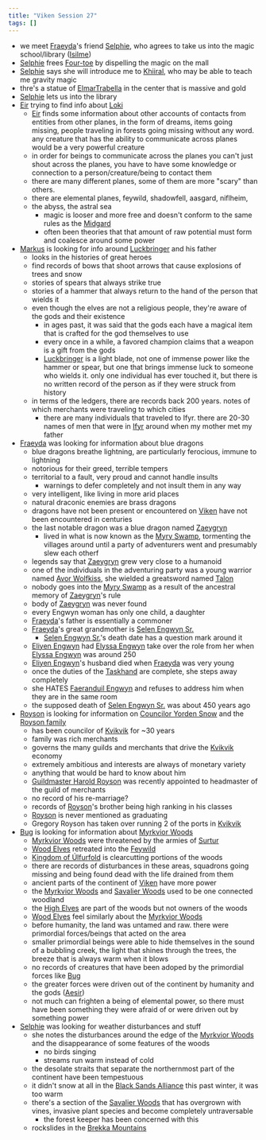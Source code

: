 ```yaml
---
title: "Viken Session 27"
tags: []
---
```


- we meet [Fraeyda](posts/PCs/Fraeyda.md)'s friend [Selphie](posts/NPCs/Selphie.md), who agrees to take us into the magic school/library ([Isilme](posts/Places/Isilme.md))
- [Selphie](posts/NPCs/Selphie.md) frees [Four-toe](posts/NPCs/Four-toe.md) by dispelling the magic on the mall
- [Selphie](posts/NPCs/Selphie.md) says she will introduce me to [Khiiral](posts/NPCs/Khiiral.md), who may be able to teach me gravity magic
- thre's a statue of [ElmarTrabella](ElmarTrabella.md)  in the center that is massive and gold
- [Selphie](posts/NPCs/Selphie.md) lets us into the library
- [Eir](posts/PCs/Eir.md) trying to find info about [Loki](posts/Gods/Loki.md)
    - [Eir](posts/PCs/Eir.md) finds some information about other accounts of contacts from entities from other planes, in the form of dreams, items going missing, people traveling in forests going missing without any word. any creature that has the ability to communicate across planes would be a very powerful creature
    - in order for beings to communicate across the planes you can't just shout across the planes, you have to have some knowledge or connection to a person/creature/being to contact them 
    - there are many different planes, some of them are more "scary" than others.
    - there are elemental planes, feywild, shadowfell, aasgard, niflheim, 
    - the abyss, the astral sea
        - magic is looser and more free and doesn't conform to the same rules as the [Midgard](posts/Places/Midgard.md)
        - often been theories that that amount of raw potential must form and coalesce around some power
- [Markus](posts/PCs/Markus.md) is looking for info around [Luckbringer](posts/Objects/Luckbringer.md) and his father 
    - looks in the histories of great heroes
    - find records of bows that shoot arrows that cause explosions of trees and snow
    - stories of spears that always strike true
    - stories of a hammer that always return to the hand of the person that wields it 
    - even though the elves are not a religious people, they're aware of the gods and their existence
        - in ages past, it was said that the gods each have a magical item that is crafted for the god themselves to use 
        - every once in a while, a favored champion claims that a weapon is a gift from the gods
        - [Luckbringer](posts/Objects/Luckbringer.md) is a light blade, not one of immense power like the hammer or spear, but one that brings immense luck to someone who wields it. only one individual has ever touched it, but there is no written record of the person as if they were struck from history
    - in terms of the ledgers, there are records back 200 years. notes of which merchants were traveling to which cities
        - there are many individuals that traveled to Ifyr. there are 20-30 names of men that were in [Ifyr](posts/Places/Ifyr.md) around when my mother met my father
- [Fraeyda](posts/PCs/Fraeyda.md) was looking for information about blue dragons
    - blue dragons breathe lightning, are particularly ferocious, immune to lightning
    - notorious for their greed, terrible tempers
    - territorial to a fault, very proud and cannot handle insults
        - warnings to defer completely and not insult them in any way
    - very intelligent, like living in more arid places
    - natural draconic enemies are brass dragons
    - dragons have not been present or encountered on [Viken](Viken.md) have not been encountered in centuries
    - the last notable dragon was a blue dragon named [Zaeygryn](posts/NPCs/Zaeygryn.md)
        - lived in what is now known as the [Myry Swamp](posts/Places/Myry%20Swamp.md), tormenting the villages around until a party of adventurers went and presumably slew each otherf
    - legends say that [Zaeygryn](posts/NPCs/Zaeygryn.md) grew very close to a humanoid
    - one of the individuals in the adventuring party was a young warrior named [Avor Wolfkiss](posts/NPCs/Avor%20Wolfkiss.md), she wielded a greatsword named [Talon](posts/Objects/Talon.md) 
    - nobody goes into the [Myry Swamp](posts/Places/Myry%20Swamp.md) as a result of the ancestral memory of [Zaeygryn](posts/NPCs/Zaeygryn.md)'s rule
    - body of [Zaeygryn](posts/NPCs/Zaeygryn.md) was never found
    - every Engwyn woman has only one child, a daughter
    - [Fraeyda](posts/PCs/Fraeyda.md)'s father is essentially a commoner
    - [Fraeyda](posts/PCs/Fraeyda.md)'s great grandmother is [Selen Engwyn Sr.](posts/NPCs/Selen%20Engwyn%20Sr..md)
        - [Selen Engwyn Sr.](posts/NPCs/Selen%20Engwyn%20Sr..md)'s death date has a question mark around it
    - [Eliyen Engwyn](posts/NPCs/Eliyen%20Engwyn.md) had [Elyssa Engwyn](posts/NPCs/Elyssa%20Engwyn.md) take over the role from her when [Elyssa Engwyn](posts/NPCs/Elyssa%20Engwyn.md) was around 250
    - [Eliyen Engwyn](posts/NPCs/Eliyen%20Engwyn.md)'s husband died when [Fraeyda](posts/PCs/Fraeyda.md) was very young
    - once the duties of the [Taskhand](Taskhand) are complete, she steps away completely
    - she HATES [Faeranduil Engwyn](posts/NPCs/Faeranduil%20Engwyn.md) and refuses to address him when they are in the same room
    - the supposed death of [Selen Engwyn Sr.](posts/NPCs/Selen%20Engwyn%20Sr..md) was about 450 years ago
- [Royson](posts/PCs/Royson.md) is looking for information on [Councilor Yorden Snow](posts/NPCs/Councilor%20Yorden%20Snow.md) and the [Royson family](Royson%20family)
    - has been councilor of [Kvikvik](posts/Places/Kvikvik.md) for ~30 years
    - family was rich merchants
    - governs the many guilds and merchants that drive the [Kvikvik](posts/Places/Kvikvik.md) economy
    - extremely ambitious and interests are always of monetary variety
    - anything that would be hard to know about him
    - [Guildmaster Harold Royson](posts/NPCs/Guildmaster%20Harold%20Royson.md) was recently appointed to headmaster of the guild of merchants
    - no record of his re-marriage? 
    - records of [Royson](posts/PCs/Royson.md)'s brother being high ranking in his classes
    - [Royson](posts/PCs/Royson.md) is never mentioned as graduating
    - Gregory Royson has taken over running 2 of the ports in [Kvikvik](posts/Places/Kvikvik.md)
- [Bug](posts/PCs/Bug.md) is looking for information about [Myrkvior Woods](posts/Places/Myrkvior%20Woods.md)
    - [Myrkvior Woods](posts/Places/Myrkvior%20Woods.md) were threatened by the armies of [Surtur](posts/Gods/Surtur.md)
    - [Wood Elves](posts/Organizations/Wood%20Elves.md) retreated into the [Feywild](posts/Places/Feywild.md)
    - [Kingdom of Úlfurfold](posts/Places/Kingdom%20of%20%C3%9Alfurfold.md) is clearcutting portions of the woods
    - there are records of disturbances in these areas, squadrons going missing and being found dead with the life drained from them 
    - ancient parts of the continent of [Viken](Viken.md) have more power
    - the [Myrkvior Woods](posts/Places/Myrkvior%20Woods.md) and [Savalier Woods](posts/Places/Savalier%20Woods.md) used to be one connected woodland
    - the [High Elves](posts/Species/High%20Elves.md) are part of the woods but not owners of the woods
    - [Wood Elves](posts/Organizations/Wood%20Elves.md) feel similarly about the [Myrkvior Woods](posts/Places/Myrkvior%20Woods.md)
    - before humanity, the land was untamed and raw. there were primordial forces/beings that acted on the area
    - smaller primordial beings were able to hide themselves in the sound of a bubbling creek, the light that shines through the trees, the breeze that is always warm when it blows
    - no records of creatures that have been adoped by the primordial forces like [Bug](posts/PCs/Bug.md)
    - the greater forces were driven out of the continent by humanity and the gods ([Aesir](posts/Organizations/Aesir.md))
    - not much can frighten a being of elemental power, so there must have been something they were afraid of or were driven out by something power
- [Selphie](posts/NPCs/Selphie.md) was looking for weather disturbances and stuff
    - she notes the disturbances around the edge of the [Myrkvior Woods](posts/Places/Myrkvior%20Woods.md) and the disappearance of some features of the woods
        - no birds singing
        - streams run warm instead of cold
    - the desolate straits that separate the northernmost part of the continent have been tempestuous 
    - it didn't snow at all in the [Black Sands Alliance](posts/Places/Black%20Sands%20Alliance.md) this past winter, it was too warm
    - there's a section of the [Savalier Woods](posts/Places/Savalier%20Woods.md) that has overgrown with vines, invasive plant species  and become completely untraversable
        - the forest keeper has been concerned with this
    - rockslides in the [Brekka Mountains](posts/Places/Brekka%20Mountains.md)
